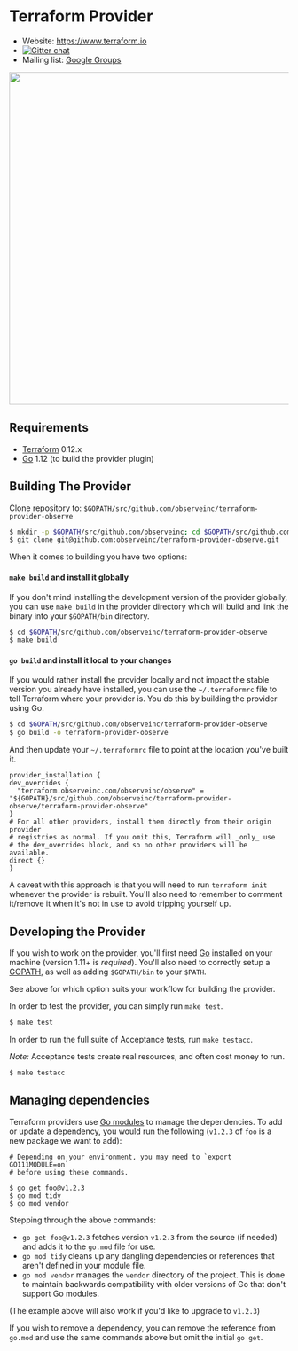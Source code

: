 # Terraform Provider

- Website: https://www.terraform.io
- [![Gitter chat](https://badges.gitter.im/hashicorp-terraform/Lobby.png)](https://gitter.im/hashicorp-terraform/Lobby)
- Mailing list: [Google Groups](http://groups.google.com/group/terraform-tool)

<img src="https://cdn.rawgit.com/hashicorp/terraform-website/master/content/source/assets/images/logo-hashicorp.svg" width="600px">

## Requirements

-	[Terraform](https://www.terraform.io/downloads.html) 0.12.x
-	[Go](https://golang.org/doc/install) 1.12 (to build the provider plugin)

## Building The Provider

Clone repository to: `$GOPATH/src/github.com/observeinc/terraform-provider-observe`

```sh
$ mkdir -p $GOPATH/src/github.com/observeinc; cd $GOPATH/src/github.com/observeinc
$ git clone git@github.com:observeinc/terraform-provider-observe.git
```

When it comes to building you have two options:

#### `make build` and install it globally

If you don't mind installing the development version of the provider
globally, you can use `make build` in the provider directory which will
build and link the binary into your `$GOPATH/bin` directory.

```sh
$ cd $GOPATH/src/github.com/observeinc/terraform-provider-observe
$ make build
```

#### `go build` and install it local to your changes

If you would rather install the provider locally and not impact the
stable version you already have installed, you can use the
`~/.terraformrc` file to tell Terraform where your provider is. You do
this by building the provider using Go.

```sh
$ cd $GOPATH/src/github.com/observeinc/terraform-provider-observe
$ go build -o terraform-provider-observe
```

And then update your `~/.terraformrc` file to point at the location
you've built it.

```
provider_installation {
dev_overrides {
  "terraform.observeinc.com/observeinc/observe" = "${GOPATH}/src/github.com/observeinc/terraform-provider-observe/terraform-provider-observe"
}
# For all other providers, install them directly from their origin provider
# registries as normal. If you omit this, Terraform will _only_ use
# the dev_overrides block, and so no other providers will be available.
direct {}
}
```

A caveat with this approach is that you will need to run `terraform
init` whenever the provider is rebuilt. You'll also need to remember to
comment it/remove it when it's not in use to avoid tripping yourself up.

## Developing the Provider

If you wish to work on the provider, you'll first need [Go](http://www.golang.org)
installed on your machine (version 1.11+ is *required*). You'll also need to
correctly setup a [GOPATH](http://golang.org/doc/code.html#GOPATH), as well
as adding `$GOPATH/bin` to your `$PATH`.

See above for which option suits your workflow for building the provider.

In order to test the provider, you can simply run `make test`.

```sh
$ make test
```

In order to run the full suite of Acceptance tests, run `make testacc`.

*Note:* Acceptance tests create real resources, and often cost money to run.

```sh
$ make testacc
```

## Managing dependencies

Terraform providers use [Go modules][go modules] to manage the
dependencies. To add or update a dependency, you would run the
following (`v1.2.3` of `foo` is a new package we want to add):

```
# Depending on your environment, you may need to `export GO111MODULE=on`
# before using these commands.

$ go get foo@v1.2.3
$ go mod tidy
$ go mod vendor
```

Stepping through the above commands:

- `go get foo@v1.2.3` fetches version `v1.2.3` from the source (if
    needed) and adds it to the `go.mod` file for use.
- `go mod tidy` cleans up any dangling dependencies or references that
  aren't defined in your module file.
- `go mod vendor` manages the `vendor` directory of the project. This is
  done to maintain backwards compatibility with older versions of Go
  that don't support Go modules.

(The example above will also work if you'd like to upgrade to `v1.2.3`)

If you wish to remove a dependency, you can remove the reference from
`go.mod` and use the same commands above but omit the initial `go get`.

[go modules]: https://github.com/golang/go/wiki/Modules
